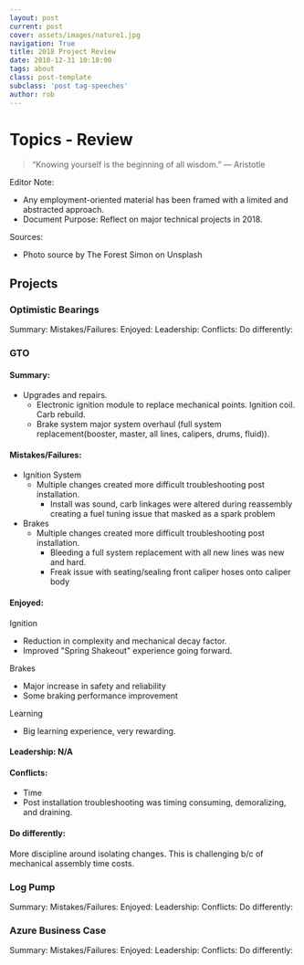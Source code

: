 ```yaml
---
layout: post
current: post
cover: assets/images/nature1.jpg
navigation: True
title: 2018 Project Review
date: 2018-12-31 10:18:00
tags: about
class: post-template
subclass: 'post tag-speeches'
author: rob
---
```


# Topics - Review

> “Knowing yourself is the beginning of all wisdom.” ― Aristotle

Editor Note:
- Any employment-oriented material has been framed with a limited and abstracted approach.
- Document Purpose: Reflect on major technical projects in 2018.

Sources: 
- Photo source by The Forest Simon on Unsplash

## Projects
### Optimistic Bearings
Summary:
Mistakes/Failures:
Enjoyed:
Leadership:
Conflicts:
Do differently:

### GTO
#### Summary: 
- Upgrades and repairs.  
  - Electronic ignition module to replace mechanical points.  Ignition coil.  Carb rebuild.
  - Brake system major system overhaul (full system replacement(booster, master, all lines, calipers, drums, fluid)).

#### Mistakes/Failures: 
- Ignition System
  - Multiple changes created more difficult troubleshooting post installation.
    - Install was sound, carb linkages were altered during reassembly creating a fuel tuning issue that masked as a spark problem
- Brakes
  - Multiple changes created more difficult troubleshooting post installation.
    - Bleeding a full system replacement with all new lines was new and hard.
    - Freak issue with seating/sealing front caliper hoses onto caliper body 

#### Enjoyed: 
Ignition
 - Reduction in complexity and mechanical decay factor.
 - Improved "Spring Shakeout" experience going forward.

Brakes
- Major increase in safety and reliability
- Some braking performance improvement

Learning
- Big learning experience, very rewarding.

#### Leadership: N/A
#### Conflicts:
- Time
- Post installation troubleshooting was timing consuming, demoralizing, and draining.

#### Do differently:
More discipline around isolating changes.  This is challenging b/c of mechanical assembly time costs.

### Log Pump
Summary:
Mistakes/Failures:
Enjoyed:
Leadership:
Conflicts:
Do differently:

### Azure Business Case
Summary:
Mistakes/Failures:
Enjoyed:
Leadership:
Conflicts:
Do differently: